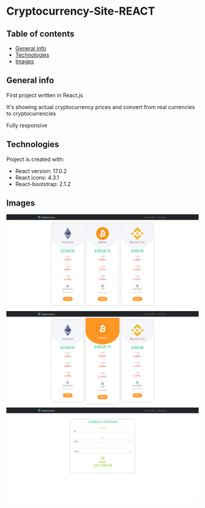 # Cryptocurrency-Site-REACT

## Table of contents
* [General info](#general-info)
* [Technologies](#technologies)
* [Images](#images)

## General info
First project written in React.js

It's showing actual cryptocurrency prices and convert from real currencies to cryptocurrencies

Fully responsive
	
## Technologies
Project is created with:
* React version: 17.0.2
* React icons: 4.3.1
* React-bootstrap: 2.1.2
	
## Images
![Main Page](https://raw.githubusercontent.com/Krelq/Cryptocurrency-Site-REACT/main/screenshots/1.png)
![Coin hover](https://raw.githubusercontent.com/Krelq/Cryptocurrency-Site-REACT/main/screenshots/2.png)
![Calculator](https://raw.githubusercontent.com/Krelq/Cryptocurrency-Site-REACT/main/screenshots/3.png)

